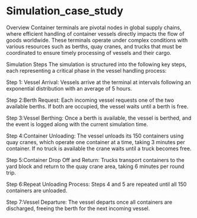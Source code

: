 # Simulation_case_study

Overview
Container terminals are pivotal nodes in global supply chains, where efficient handling of container vessels directly impacts the flow of goods worldwide. These terminals operate under complex conditions with various resources such as berths, quay cranes, and trucks that must be coordinated to ensure timely processing of vessels and their cargo.

Simulation Steps
The simulation is structured into the following key steps, each representing a critical phase in the vessel handling process:

Step 1: Vessel Arrival: Vessels arrive at the terminal at intervals following an exponential distribution with an average of 5 hours.

Step 2:Berth Request: Each incoming vessel requests one of the two available berths. If both are occupied, the vessel waits until a berth is free.

Step 3:Vessel Berthing: Once a berth is available, the vessel is berthed, and the event is logged along with the current simulation time.

Step 4:Container Unloading: The vessel unloads its 150 containers using quay cranes, which operate one container at a time, taking 3 minutes per container. If no truck is available the crane waits until a truck becomes free. 

Step 5:Container Drop Off and Return: Trucks transport containers to the yard block and return to the quay crane area, taking 6 minutes per round trip.

Step 6:Repeat Unloading Process: Steps 4 and 5 are repeated until all 150 containers are unloaded.

Step 7:Vessel Departure: The vessel departs once all containers are discharged, freeing the berth for the next incoming vessel.
